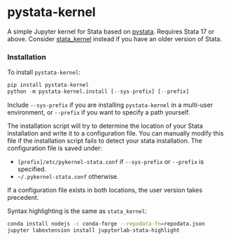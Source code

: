 # pystata-kernel

A simple Jupyter kernel for Stata based on [pystata](https://www.stata.com/python/pystata/). Requires Stata 17 or above.
Consider [stata_kernel](https://github.com/kylebarron/stata_kernel) instead if you have an older version of Stata. 

### Installation
To install `pystata-kernel`:

```python
pip install pystata-kernel
python -m pystata-kernel.install [--sys-prefix] [--prefix]
```

Include `--sys-prefix` if you are installing `pystata-kernel` in a multi-user environment,
or `--prefix` if you want to specify a path yourself.

The installation script will try to determine the location of your Stata installation
and write it to a configuration file. 
You can manually modify this file if the installation script fails to detect your
stata installation. 
The configuration file is saved under:

- `[prefix]/etc/pykernel-stata.conf` if `--sys-prefix` or `--prefix` is specified.
-  `~/.pykernel-stata.conf` otherwise.

If a configuration file exists in both locations, the user version takes precedent. 

Syntax highlighting is the same as `stata_kernel`:

```sh
conda install nodejs -c conda-forge --repodata-fn=repodata.json
jupyter labextension install jupyterlab-stata-highlight
```
